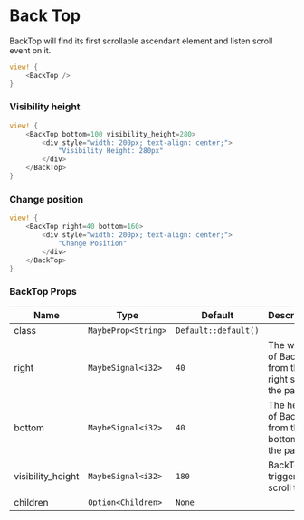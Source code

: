 # Back Top

BackTop will find its first scrollable ascendant element and listen scroll event on it.

```rust demo
view! {
    <BackTop />
}
```

### Visibility height

```rust demo
view! {
    <BackTop bottom=100 visibility_height=280>
        <div style="width: 200px; text-align: center;">
            "Visibility Height: 280px"
        </div>
    </BackTop>
}
```

### Change position

```rust demo
view! {
    <BackTop right=40 bottom=160>
        <div style="width: 200px; text-align: center;">
            "Change Position"
        </div>
    </BackTop>
}
```

### BackTop Props

| Name | Type | Default | Description |
| --- | --- | --- | --- |
| class | `MaybeProp<String>` | `Default::default()` |  |
| right | `MaybeSignal<i32>` | `40` | The width of BackTop from the right side of the page. |
| bottom | `MaybeSignal<i32>` | `40` | The height of BackTop from the bottom of the page. |
| visibility_height | `MaybeSignal<i32>` | `180` | BackTop's trigger scroll top. |
| children | `Option<Children>` | `None` |  |

<div style="height: 600px">
</div>
